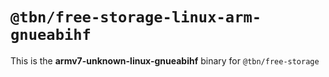 # `@tbn/free-storage-linux-arm-gnueabihf`

This is the **armv7-unknown-linux-gnueabihf** binary for `@tbn/free-storage`

